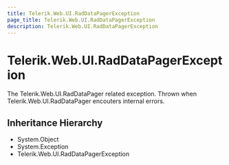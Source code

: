 ```yaml
---
title: Telerik.Web.UI.RadDataPagerException
page_title: Telerik.Web.UI.RadDataPagerException
description: Telerik.Web.UI.RadDataPagerException
---
```


# Telerik.Web.UI.RadDataPagerException

The Telerik.Web.UI.RadDataPager related exception.
            Thrown when Telerik.Web.UI.RadDataPager encouters internal errors.

## Inheritance Hierarchy

* System.Object
* System.Exception
* Telerik.Web.UI.RadDataPagerException

